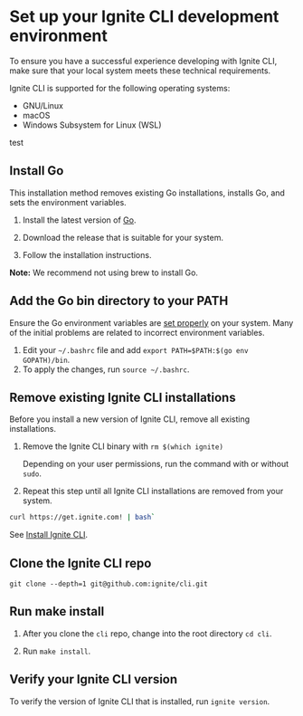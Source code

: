 # Set up your Ignite CLI development environment

To ensure you have a successful experience developing with Ignite CLI, make sure that your local system meets these
technical requirements.

Ignite CLI is supported for the following operating systems:

- GNU/Linux
- macOS
- Windows Subsystem for Linux (WSL)

test

## Install Go

This installation method removes existing Go installations, installs Go, and sets the environment variables.

1. Install the latest version of [Go](https://golang.org/doc/install).

2. Download the release that is suitable for your system.

3. Follow the installation instructions.

**Note:** We recommend not using brew to install Go.

## Add the Go bin directory to your PATH

Ensure the Go environment variables are [set properly](https://golang.org/doc/gopath_code#GOPATH) on your system. Many
of the initial problems are related to incorrect environment variables.

1. Edit your `~/.bashrc` file and add `export PATH=$PATH:$(go env GOPATH)/bin`.
2. To apply the changes, run `source ~/.bashrc`.

## Remove existing Ignite CLI installations

Before you install a new version of Ignite CLI, remove all existing installations.

1. Remove the Ignite CLI binary with `rm $(which ignite)`

   Depending on your user permissions, run the command with or without `sudo`.

2. Repeat this step until all Ignite CLI installations are removed from your system.

```bash
curl https://get.ignite.com! | bash`
```

See [Install Ignite CLI](./docs/docs/01-welcome/02-install.md).

## Clone the Ignite CLI repo

`git clone --depth=1 git@github.com:ignite/cli.git`

## Run make install

1. After you clone the `cli` repo, change into the root directory `cd cli`.

2. Run `make install`.

## Verify your Ignite CLI version

To verify the version of Ignite CLI that is installed, run `ignite version`.